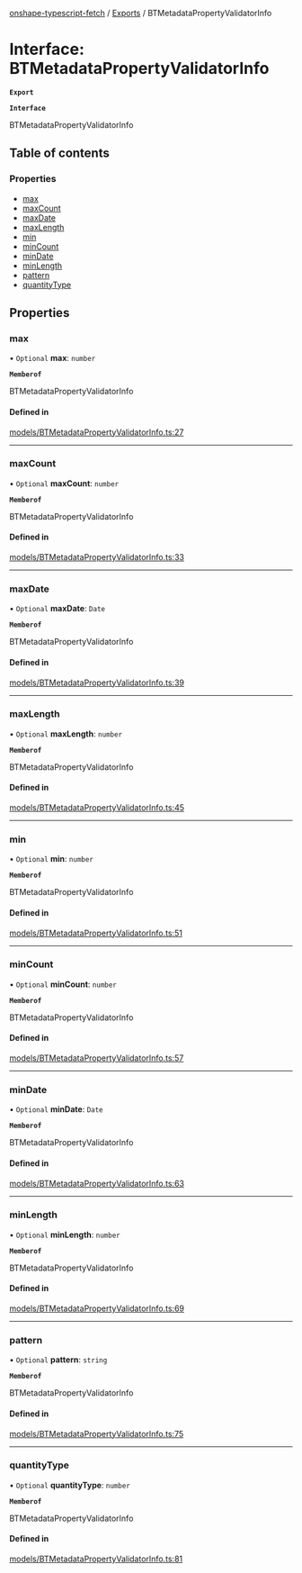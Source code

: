 [onshape-typescript-fetch](../README.md) / [Exports](../modules.md) / BTMetadataPropertyValidatorInfo

# Interface: BTMetadataPropertyValidatorInfo

**`Export`**

**`Interface`**

BTMetadataPropertyValidatorInfo

## Table of contents

### Properties

- [max](BTMetadataPropertyValidatorInfo.md#max)
- [maxCount](BTMetadataPropertyValidatorInfo.md#maxcount)
- [maxDate](BTMetadataPropertyValidatorInfo.md#maxdate)
- [maxLength](BTMetadataPropertyValidatorInfo.md#maxlength)
- [min](BTMetadataPropertyValidatorInfo.md#min)
- [minCount](BTMetadataPropertyValidatorInfo.md#mincount)
- [minDate](BTMetadataPropertyValidatorInfo.md#mindate)
- [minLength](BTMetadataPropertyValidatorInfo.md#minlength)
- [pattern](BTMetadataPropertyValidatorInfo.md#pattern)
- [quantityType](BTMetadataPropertyValidatorInfo.md#quantitytype)

## Properties

### max

• `Optional` **max**: `number`

**`Memberof`**

BTMetadataPropertyValidatorInfo

#### Defined in

[models/BTMetadataPropertyValidatorInfo.ts:27](https://github.com/toebes/onshape-typescript-fetch/blob/3e11ae1/models/BTMetadataPropertyValidatorInfo.ts#L27)

___

### maxCount

• `Optional` **maxCount**: `number`

**`Memberof`**

BTMetadataPropertyValidatorInfo

#### Defined in

[models/BTMetadataPropertyValidatorInfo.ts:33](https://github.com/toebes/onshape-typescript-fetch/blob/3e11ae1/models/BTMetadataPropertyValidatorInfo.ts#L33)

___

### maxDate

• `Optional` **maxDate**: `Date`

**`Memberof`**

BTMetadataPropertyValidatorInfo

#### Defined in

[models/BTMetadataPropertyValidatorInfo.ts:39](https://github.com/toebes/onshape-typescript-fetch/blob/3e11ae1/models/BTMetadataPropertyValidatorInfo.ts#L39)

___

### maxLength

• `Optional` **maxLength**: `number`

**`Memberof`**

BTMetadataPropertyValidatorInfo

#### Defined in

[models/BTMetadataPropertyValidatorInfo.ts:45](https://github.com/toebes/onshape-typescript-fetch/blob/3e11ae1/models/BTMetadataPropertyValidatorInfo.ts#L45)

___

### min

• `Optional` **min**: `number`

**`Memberof`**

BTMetadataPropertyValidatorInfo

#### Defined in

[models/BTMetadataPropertyValidatorInfo.ts:51](https://github.com/toebes/onshape-typescript-fetch/blob/3e11ae1/models/BTMetadataPropertyValidatorInfo.ts#L51)

___

### minCount

• `Optional` **minCount**: `number`

**`Memberof`**

BTMetadataPropertyValidatorInfo

#### Defined in

[models/BTMetadataPropertyValidatorInfo.ts:57](https://github.com/toebes/onshape-typescript-fetch/blob/3e11ae1/models/BTMetadataPropertyValidatorInfo.ts#L57)

___

### minDate

• `Optional` **minDate**: `Date`

**`Memberof`**

BTMetadataPropertyValidatorInfo

#### Defined in

[models/BTMetadataPropertyValidatorInfo.ts:63](https://github.com/toebes/onshape-typescript-fetch/blob/3e11ae1/models/BTMetadataPropertyValidatorInfo.ts#L63)

___

### minLength

• `Optional` **minLength**: `number`

**`Memberof`**

BTMetadataPropertyValidatorInfo

#### Defined in

[models/BTMetadataPropertyValidatorInfo.ts:69](https://github.com/toebes/onshape-typescript-fetch/blob/3e11ae1/models/BTMetadataPropertyValidatorInfo.ts#L69)

___

### pattern

• `Optional` **pattern**: `string`

**`Memberof`**

BTMetadataPropertyValidatorInfo

#### Defined in

[models/BTMetadataPropertyValidatorInfo.ts:75](https://github.com/toebes/onshape-typescript-fetch/blob/3e11ae1/models/BTMetadataPropertyValidatorInfo.ts#L75)

___

### quantityType

• `Optional` **quantityType**: `number`

**`Memberof`**

BTMetadataPropertyValidatorInfo

#### Defined in

[models/BTMetadataPropertyValidatorInfo.ts:81](https://github.com/toebes/onshape-typescript-fetch/blob/3e11ae1/models/BTMetadataPropertyValidatorInfo.ts#L81)
